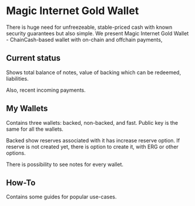 Magic Internet Gold Wallet
==========================

There is huge need for unfreezeable, stable-priced cash with known security guarantees but also simple. We present 
Magic Internet Gold Wallet - ChainCash-based wallet with on-chain and offchain payments, 

Current status
--------------

Shows total balance of notes, value of backing which can be redeemed, liabilities.

Also, recent incoming payments.

My Wallets
----------

Contains three wallets: backed, non-backed, and fast. Public key is the same for all the wallets.

Backed show reserves associated with it has increase reserve option. If reserve is not created yet, there is option to create it, with ERG or 
other options.

There is possibility to see notes for every wallet.


How-To
------

Contains some guides for popular use-cases.